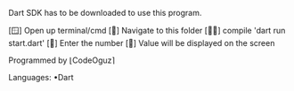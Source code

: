 Dart SDK has to be downloaded to use this program.

[🪟] Open up terminal/cmd 
[📂] Navigate to this folder 
[🧑‍💻] compile 'dart run start.dart' 
[🔢] Enter the number 
[📱] Value will be displayed on the screen 

Programmed by ⌊CodeOguz⌉

Languages:
•Dart 
